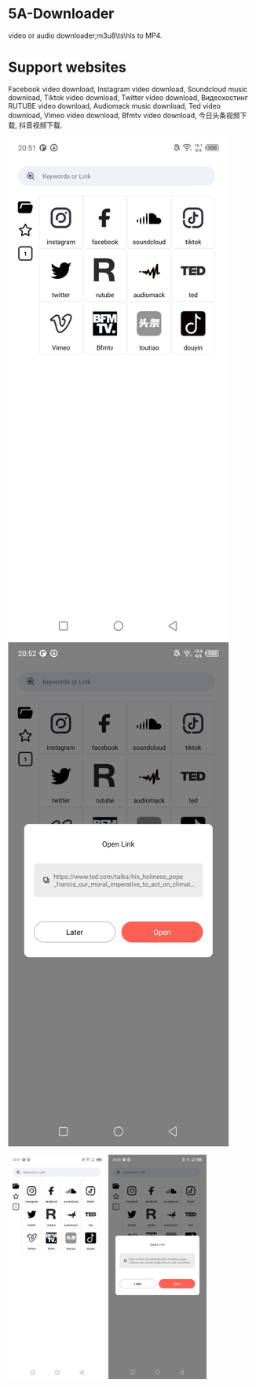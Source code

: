# 5A-Downloader
video or audio downloader;m3u8\ts\hls to MP4.

# Support websites
Facebook video download,
Instagram video download,
Soundcloud music download,
Tiktok video download,
Twitter video download,
Видеохостинг RUTUBE video download,
Audiomack music download,
Ted video download,
Vimeo video download,
Bfmtv video download,
今日头条视频下载,
抖音视频下载.

![preview](https://github.com/JoeLeeto/5A-Downloader/blob/main/Screenshot/Screenshot_20231214-205138.jpg)
![preview](https://github.com/JoeLeeto/5A-Downloader/blob/main/Screenshot/Screenshot_20231214-205210.jpg)

<img src="https://github.com/JoeLeeto/5A-Downloader/blob/main/Screenshot/Screenshot_20231214-205138.jpg" width="200px">
<img src="https://github.com/JoeLeeto/5A-Downloader/blob/main/Screenshot/Screenshot_20231214-205210.jpg" width="200px">